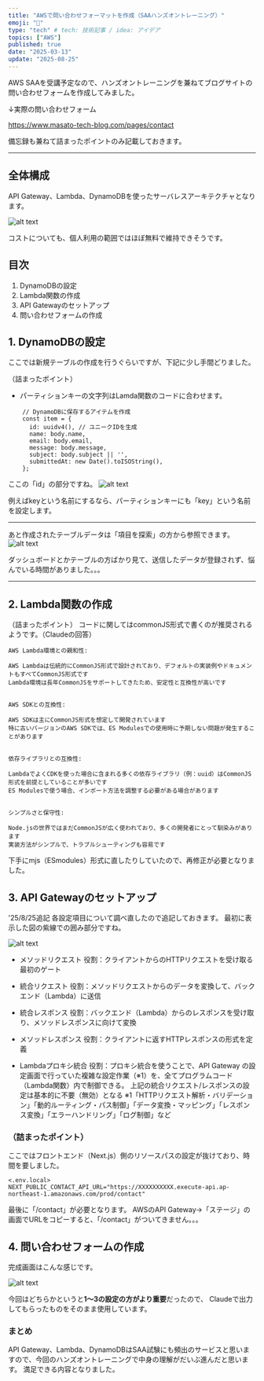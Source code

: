 ```yaml
---
title: "AWSで問い合わせフォーマットを作成（SAAハンズオントレーニング）"
emoji: "🎉"
type: "tech" # tech: 技術記事 / idea: アイデア
topics: ["AWS"]
published: true
date: "2025-03-13"
update: "2025-08-25"
---
```

AWS SAAを受講予定なので、ハンズオントレーニングを兼ねてブログサイトの問い合わせフォームを作成してみました。

↓実際の問い合わせフォーム

https://www.masato-tech-blog.com/pages/contact

備忘録も兼ねて詰まったポイントのみ記載しておきます。

---
## 全体構成

API Gateway、Lambda、DynamoDBを使ったサーバレスアーキテクチャとなります。

![alt text](/images/49aef95c1253c2/image-2.png)

コストについても、個人利用の範囲ではほぼ無料で維持できそうです。

## 目次

1. DynamoDBの設定
2. Lambda関数の作成
3. API Gatewayのセットアップ
4. 問い合わせフォームの作成

## 1. DynamoDBの設定
ここでは新規テーブルの作成を行うぐらいですが、下記に少し手間どりました。

（詰まったポイント）
- パーティションキーの文字列はLamda関数のコードに合わせます。

~~~
    // DynamoDBに保存するアイテムを作成
    const item = {
      id: uuidv4(), // ユニークIDを生成
      name: body.name,
      email: body.email,
      message: body.message,
      subject: body.subject || '',
      submittedAt: new Date().toISOString(),
    };
~~~

ここの「id」の部分ですね。
![alt text](/images/49aef95c1253c2/image.png)

例えばkeyという名前にするなら、パーティションキーにも「key」という名前を設定します。

---

あと作成されたテーブルデータは「項目を探索」の方から参照できます。
![alt text](/images/49aef95c1253c2/image-1.png)

ダッシュボードとかテーブルの方ばかり見て、送信したデータが登録されず、悩んでいる時間がありました。。。

---

## 2. Lambda関数の作成
（詰まったポイント）
コードに関してはcommonJS形式で書くのが推奨されるようです。（Claudeの回答）

~~~
AWS Lambda環境との親和性:

AWS Lambdaは伝統的にCommonJS形式で設計されており、デフォルトの実装例やドキュメントもすべてCommonJS形式です
Lambda環境は長年CommonJSをサポートしてきたため、安定性と互換性が高いです


AWS SDKとの互換性:

AWS SDKは主にCommonJS形式を想定して開発されています
特に古いバージョンのAWS SDKでは、ES Modulesでの使用時に予期しない問題が発生することがあります


依存ライブラリとの互換性:

LambdaでよくCDKを使った場合に含まれる多くの依存ライブラリ（例：uuid）はCommonJS形式を前提としていることが多いです
ES Modulesで使う場合、インポート方法を調整する必要がある場合があります


シンプルさと保守性:

Node.jsの世界ではまだCommonJSが広く使われており、多くの開発者にとって馴染みがあります
実装方法がシンプルで、トラブルシューティングも容易です
~~~

下手にmjs（ESmodules）形式に直したりしていたので、再修正が必要となりました。

## 3. API Gatewayのセットアップ

'25/8/25追記
各設定項目について調べ直したので追記しておきます。
最初に表示した図の紫線での囲み部分ですね。

![alt text](/images/49aef95c1253c2/image-2.png)

- メソッドリクエスト
役割：クライアントからのHTTPリクエストを受け取る最初のゲート

- 統合リクエスト
役割：メソッドリクエストからのデータを変換して、バックエンド（Lambda）に送信

- 統合レスポンス
役割：バックエンド（Lambda）からのレスポンスを受け取り、メソッドレスポンスに向けて変換

- メソッドレスポンス
役割：クライアントに返すHTTPレスポンスの形式を定義

- Lambdaプロキシ統合
役割：プロキシ統合を使うことで、API Gateway の設定画面で行っていた複雑な設定作業（※1）を、全てプログラムコード（Lambda関数）内で制御できる。
上記の統合リクエスト/レスポンスの設定は基本的に不要（無効）となる
※1「HTTPリクエスト解析・バリデーション」「動的ルーティング・パス制御」「データ変換・マッピング」「レスポンス変換」「エラーハンドリング」「ログ制御」など

### （詰まったポイント）
ここではフロントエンド（Next.js）側のリソースパスの設定が抜けており、時間を要しました。

~~~
<.env.local>
NEXT_PUBLIC_CONTACT_API_URL="https://XXXXXXXXXX.execute-api.ap-northeast-1.amazonaws.com/prod/contact"
~~~

最後に「/contact」が必要となります。
AWSのAPI Gateway→「ステージ」の画面でURLをコピーすると、「/contact」がついてきません。。。


## 4. 問い合わせフォームの作成

完成画面はこんな感じです。

![alt text](/images/49aef95c1253c2/image4.png)

今回はどちらかというと**1～3の設定の方がより重要**だったので、
Claudeで出力してもらったものをそのまま使用しています。


### まとめ
API Gateway、Lambda、DynamoDBはSAA試験にも頻出のサービスと思いますので、今回のハンズオントレーニングで中身の理解がだいぶ進んだと思います。
満足できる内容となりました。